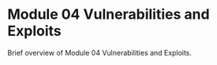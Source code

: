 # Module 04 Vulnerabilities and Exploits

Brief overview of Module 04 Vulnerabilities and Exploits.
